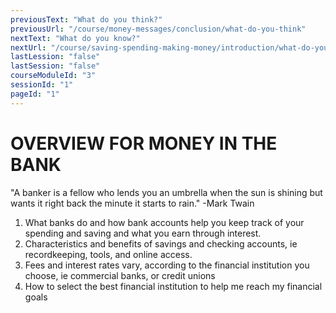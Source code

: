 ```yaml
---
previousText: "What do you think?"
previousUrl: "/course/money-messages/conclusion/what-do-you-think"
nextText: "What do you know?"
nextUrl: "/course/saving-spending-making-money/introduction/what-do-you-know"
lastLession: "false"
lastSession: "false"
courseModuleId: "3"
sessionId: "1"
pageId: "1"
---
```



# OVERVIEW FOR MONEY IN THE BANK

<sparkle-character-intro position="right" character="kimberly">
"A banker is a fellow who lends you an umbrella when the sun is shining but wants it right back the minute it starts to rain."
-Mark Twain
</sparkle-character-intro>


1. What banks do and how bank accounts help you keep track of your spending and saving and what you earn through interest.
2. Characteristics and benefits of savings and checking accounts, ie recordkeeping, tools, and online access. 
3. Fees and interest rates vary, according to the financial institution you choose, ie commercial banks, or credit unions
4. How to select the best financial institution to help me reach my financial goals

